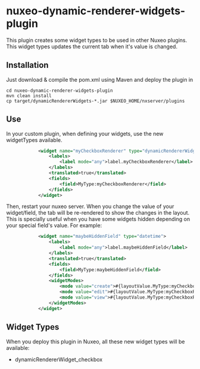 # nuxeo-dynamic-renderer-widgets-plugin
This plugin creates some widget types to be used in other Nuxeo plugins. This widget types updates the current tab when it's value is changed.

## Installation

Just download & compile the pom.xml using Maven and deploy the plugin in 
```{r, engine='bash', count_lines}
cd nuxeo-dynamic-renderer-widgets-plugin
mvn clean install
cp target/dynamicRendererWidgets-*.jar $NUXEO_HOME/nxserver/plugins
```

## Use
In your custom plugin, when defining your widgets, use the new widgetTypes available.

```xml
			<widget name="myCheckboxRenderer" type="dynamicRendererWidget_checkbox">
				<labels>
					<label mode="any">label.myCheckboxRenderer</label>
				</labels>
				<translated>true</translated>
				<fields>
					<field>MyType:myCheckboxRenderer</field>
				</fields>
			</widget>
```

Then, restart your nuxeo server. When you change the value of your widget/field, the tab will be re-rendered to show the changes in the layout. This is specially useful when you have some widgets hidden depending on your special field's value. 
For example:
```xml
			<widget name="maybeHiddenField" type="datetime">
				<labels>
					<label mode="any">label.maybeHiddenField</label>
				</labels>
				<translated>true</translated>
				<fields>
					<field>MyType:maybeHiddenField</field>
				</fields>
				<widgetModes>
          			<mode value="create">#{layoutValue.MyType:myCheckboxRenderer?'hidden':'edit'}</mode>
          			<mode value="edit">#{layoutValue.MyType:myCheckboxRenderer?'hidden':'edit'}</mode>
          			<mode value="view">#{layoutValue.MyType:myCheckboxRenderer?'hidden':'view'}</mode>
        		</widgetModes>
			</widget>
```
## Widget Types
When you deploy this plugin in Nuxeo, all these new widget types will be available:
- dynamicRendererWidget_checkbox
